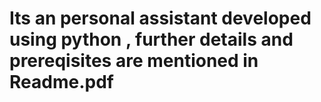 # Its an personal assistant developed using python , further details and prereqisites are mentioned in Readme.pdf
